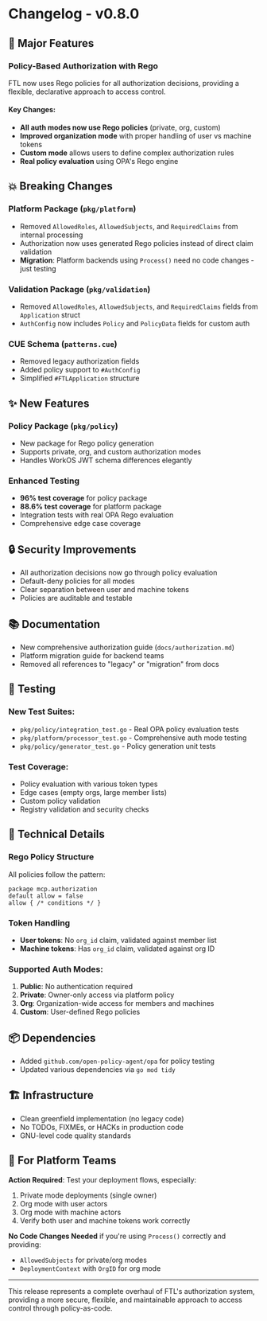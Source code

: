 # Changelog - v0.8.0

## 🚀 Major Features

### Policy-Based Authorization with Rego
FTL now uses Rego policies for all authorization decisions, providing a flexible, declarative approach to access control.

#### Key Changes:
- **All auth modes now use Rego policies** (private, org, custom)
- **Improved organization mode** with proper handling of user vs machine tokens
- **Custom mode** allows users to define complex authorization rules
- **Real policy evaluation** using OPA's Rego engine

## 💥 Breaking Changes

### Platform Package (`pkg/platform`)
- Removed `AllowedRoles`, `AllowedSubjects`, and `RequiredClaims` from internal processing
- Authorization now uses generated Rego policies instead of direct claim validation
- **Migration**: Platform backends using `Process()` need no code changes - just testing

### Validation Package (`pkg/validation`)
- Removed `AllowedRoles`, `AllowedSubjects`, and `RequiredClaims` fields from `Application` struct
- `AuthConfig` now includes `Policy` and `PolicyData` fields for custom auth

### CUE Schema (`patterns.cue`)
- Removed legacy authorization fields
- Added policy support to `#AuthConfig`
- Simplified `#FTLApplication` structure

## ✨ New Features

### Policy Package (`pkg/policy`)
- New package for Rego policy generation
- Supports private, org, and custom authorization modes
- Handles WorkOS JWT schema differences elegantly

### Enhanced Testing
- **96% test coverage** for policy package
- **88.6% test coverage** for platform package
- Integration tests with real OPA Rego evaluation
- Comprehensive edge case coverage

## 🔒 Security Improvements

- All authorization decisions now go through policy evaluation
- Default-deny policies for all modes
- Clear separation between user and machine tokens
- Policies are auditable and testable

## 📚 Documentation

- New comprehensive authorization guide (`docs/authorization.md`)
- Platform migration guide for backend teams
- Removed all references to "legacy" or "migration" from docs

## 🧪 Testing

### New Test Suites:
- `pkg/policy/integration_test.go` - Real OPA policy evaluation tests
- `pkg/platform/processor_test.go` - Comprehensive auth mode testing
- `pkg/policy/generator_test.go` - Policy generation unit tests

### Test Coverage:
- Policy evaluation with various token types
- Edge cases (empty orgs, large member lists)
- Custom policy validation
- Registry validation and security checks

## 🔧 Technical Details

### Rego Policy Structure
All policies follow the pattern:
```rego
package mcp.authorization
default allow = false
allow { /* conditions */ }
```

### Token Handling
- **User tokens**: No `org_id` claim, validated against member list
- **Machine tokens**: Has `org_id` claim, validated against org ID

### Supported Auth Modes:
1. **Public**: No authentication required
2. **Private**: Owner-only access via platform policy
3. **Org**: Organization-wide access for members and machines
4. **Custom**: User-defined Rego policies

## 📦 Dependencies

- Added `github.com/open-policy-agent/opa` for policy testing
- Updated various dependencies via `go mod tidy`

## 🏗️ Infrastructure

- Clean greenfield implementation (no legacy code)
- No TODOs, FIXMEs, or HACKs in production code
- GNU-level code quality standards

## 👥 For Platform Teams

**Action Required**: Test your deployment flows, especially:
1. Private mode deployments (single owner)
2. Org mode with user actors
3. Org mode with machine actors
4. Verify both user and machine tokens work correctly

**No Code Changes Needed** if you're using `Process()` correctly and providing:
- `AllowedSubjects` for private/org modes
- `DeploymentContext` with `OrgID` for org mode

---

This release represents a complete overhaul of FTL's authorization system, providing a more secure, flexible, and maintainable approach to access control through policy-as-code.